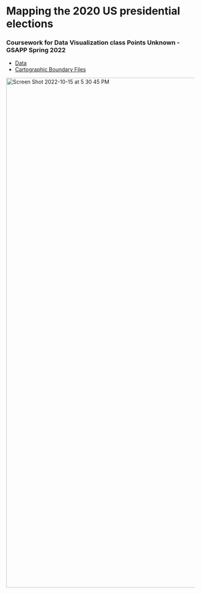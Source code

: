 # Mapping the 2020 US presidential elections

### Coursework for Data Visualization class Points Unknown - GSAPP Spring 2022

* [Data](https://dataverse.harvard.edu/dataset.xhtml?persistentId=doi:10.7910/DVN/VOQCHQ)
* [Cartographic Boundary Files](https://www.census.gov/geographies/mapping-files/time-series/geo/cartographic-boundary.html)

<img width="1358" alt="Screen Shot 2022-10-15 at 5 30 45 PM" src="https://user-images.githubusercontent.com/90071614/196008551-6760050d-15ed-4b63-be18-532753c255ab.png">

